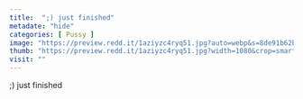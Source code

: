 ```yaml
---
title:  ";) just finished"
metadate: "hide"
categories: [ Pussy ]
image: "https://preview.redd.it/1aziyzc4ryq51.jpg?auto=webp&s=8de91b62bbb61aaaebb51db01688cb0230be45c5"
thumb: "https://preview.redd.it/1aziyzc4ryq51.jpg?width=1080&crop=smart&auto=webp&s=6e6b07d3f11d9a47725174cd5c17158ab80b74f5"
visit: ""
---
```

;) just finished
